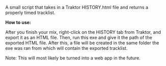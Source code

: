 A small script that takes in a Traktor HISTORY.html file and returns a properly timed tracklist.

**How to use:**

After you finish your mix, right-click on the HISTORY tab from Traktor, and export it as an HTML file. Then, run this exe and give it the path of the exported HTML file.
After this, a file will be created in the same folder the exe was ran from which will contain the exported tracklist.

Note: This will most likely be turned into a web app in the future.
